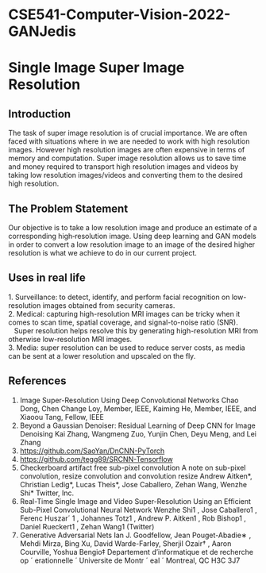 # CSE541-Computer-Vision-2022-GANJedis


<h1>Single Image Super Image Resolution</h1>


<h2>Introduction</h2>
The task of super image resolution is of crucial importance. We are often faced with situations where in we are needed to work with high resolution images. However high resolution images are often expensive in terms of memory and computation. Super image resolution allows us to save time and money required to transport high resolution images and videos by taking low resolution images/videos and converting them to the desired high resolution.


<h2>The Problem Statement</h2>
Our objective is to take a low resolution image and produce an estimate of a corresponding high‑resolution image.  Using deep learning and GAN models in order to convert a low resolution image to an image of the desired higher resolution is what we achieve to do in our current project. 


<h2>Uses in real life</h2>
1. Surveillance: to detect, identify, and perform facial recognition on low-resolution images obtained from security cameras. <br>
2. Medical: capturing high-resolution MRI images can be tricky when it comes to scan time, spatial coverage, and signal-to-noise ratio (SNR). &nbsp&nbsp&nbspSuper resolution helps resolve this by generating high-resolution MRI from otherwise low-resolution MRI images. <br>
3. Media: super resolution can be used to reduce server costs, as media can be sent at a lower resolution and upscaled on the fly.



<h2>References</h2>

1. Image Super-Resolution Using Deep Convolutional Networks Chao Dong, Chen Change Loy, Member, IEEE, Kaiming He, Member, IEEE, and Xiaoou Tang, Fellow, IEEE 
2. Beyond a Gaussian Denoiser: Residual Learning of Deep CNN for Image Denoising Kai Zhang, Wangmeng Zuo, Yunjin Chen, Deyu Meng, and Lei Zhang 
3. https://github.com/SaoYan/DnCNN-PyTorch 
4. https://github.com/tegg89/SRCNN-Tensorflow
5. Checkerboard artifact free sub-pixel convolution A note on sub-pixel convolution, resize convolution and convolution resize Andrew Aitken*, Christian Ledig*, Lucas Theis*, Jose Caballero, Zehan Wang, Wenzhe Shi* Twitter, Inc. 
6. Real-Time Single Image and Video Super-Resolution Using an Efficient Sub-Pixel Convolutional Neural Network Wenzhe Shi1 , Jose Caballero1 , Ferenc Huszar´ 1 , Johannes Totz1 , Andrew P. Aitken1 , Rob Bishop1 , Daniel Rueckert1 , Zehan Wang1 (Twitter)
7. Generative Adversarial Nets Ian J. Goodfellow, Jean Pouget-Abadie∗ , Mehdi Mirza, Bing Xu, David Warde-Farley, Sherjil Ozair† , Aaron Courville, Yoshua Bengio‡ Departement d’informatique et de recherche op ´ erationnelle ´ Universite de Montr ´ eal ´ Montreal, QC H3C 3J7 
